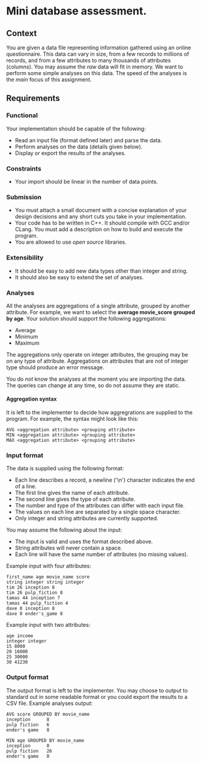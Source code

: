 # Mini database assessment.

## Context

You are given a data file representing information gathered using an online questionnaire. This data can vary in size, from a few records to millions of records, and from a few attributes to many thousands of attributes (columns). You may assume the *raw* data will fit in memory. We want to perform some simple analyses on this data. The speed of the analyses is the *main* focus of this assignment.

## Requirements


### Functional

Your implementation should be capable of the following:
-   Read an input file (format defined later) and parse the data.
-   Perform analyses on the data (details given below).
-   Display or export the results of the analyses.

### Constraints

-   Your import should be linear in the number of data points.

### Submission

-   You must attach a small document with a concise explanation of your design decisions and any short cuts you take in your implementation.
-   Your code has to be written in C++. It should compile with GCC and/or CLang. You must add a description on how to build and execute the program.
-   You are allowed to use *open source* libraries.

### Extensibility 

-   It should be easy to add new data types other than integer and string. 
-   It should also be easy to extend the set of analyses.

### Analyses

All the analyses are aggregations of a single attribute, grouped by another attribute. For example, we want to select the **average movie\_score grouped by age**. Your solution should support the following aggregations:
-   Average
-   Minimum
-   Maximum

The aggregations only operate on integer attributes, the grouping may be on any type of attribute. Aggregations on attributes that are not of integer type should produce an error message.

You do *not* know the analyses at the moment you are importing the data. The queries can change at any time, so do not assume they are static.

#### Aggregation syntax

It is left to the implementer to decide how aggregrations are supplied to the program. For example, the syntax might look like this:

    AVG <aggregation attribute> <grouping attribute>
    MIN <aggregation attribute> <grouping attribute>
    MAX <aggregation attribute> <grouping attribute>

### Input format

The data is supplied using the following format:
-   Each line describes a record, a newline ('\n') character indicates the end of a line.
-   The first line gives the name of each attribute.
-   The second line gives the type of each attribute.
-   The number and type of the attributes can differ with each input file.
-   The values on each line are separated by a single space character.
-   Only integer and string attributes are currently supported.

You may assume the following about the input:

-   The input is valid and uses the format described above.
-   String attributes will never contain a space.
-   Each line will have the same number of attributes (no missing values).

Example input with four attributes:

    first_name age movie_name score
    string integer string integer
    tim 26 inception 8
    tim 26 pulp_fiction 8
    tamas 44 inception 7
    tamas 44 pulp_fiction 4
    dave 0 inception 8
    dave 0 ender's_game 8

Example input with two attributes:

    age income
    integer integer
    15 8000
    20 16000
    25 30000
    30 41230

### Output format

The output format is left to the implementer. You may choose to output to standard out in some readable format or you could export the results to a CSV file.
Example analyses output:

    AVG score GROUPED BY movie_name
    inception      8
    pulp fiction   6
    ender's game   8
    
    MIN age GROUPED BY movie_name
    inception      0
    pulp fiction   26
    ender's game   0

